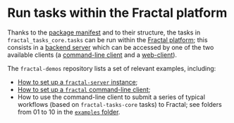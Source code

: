 # Run tasks within the Fractal platform

Thanks to the [package manifest](../manifest/) and to their structure, the
tasks in `fractal_tasks_core.tasks` can be run within the [Fractal
platform](https://fractal-analytics-platform.github.io); this consists in a
[backend server](https://fractal-analytics-platform.github.io/fractal-server)
which can be accessed by one of the two available clients (a [command-line
client](https://fractal-analytics-platform.github.io/fractal) and a
[web-client](https://github.com/fractal-analytics-platform/fractal-web)).

The `fractal-demos` repository lists a set of relevant examples, including:

* [How to set up a `fractal-server` instance](https://github.com/fractal-analytics-platform/fractal-demos/tree/main/examples/server);
* [How to set up a `fractal` command-line client](https://github.com/fractal-analytics-platform/fractal-demos/tree/main/examples/00_user_setup);
* How to use the command-line client to submit a series of typical workflows (based on `fractal-tasks-core` tasks) to Fractal; see folders from 01 to 10 in the [`examples` folder](https://github.com/fractal-analytics-platform/fractal-demos/tree/main/examples).
